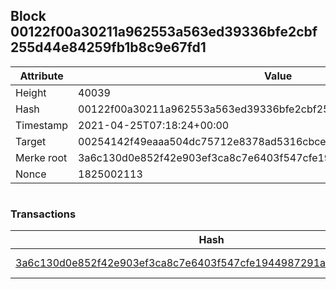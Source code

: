 ## Block 00122f00a30211a962553a563ed39336bfe2cbf255d44e84259fb1b8c9e67fd1

Attribute | Value
--- | ---
Height | 40039
Hash | 00122f00a30211a962553a563ed39336bfe2cbf255d44e84259fb1b8c9e67fd1
Timestamp | 2021-04-25T07:18:24+00:00
Target | 00254142f49eaaa504dc75712e8378ad5316cbcead634704b3734b6271167cc4
Merke root | 3a6c130d0e852f42e903ef3ca8c7e6403f547cfe1944987291a1bd12646047ac
Nonce | 1825002113

```

```

### Transactions

Hash | Amount
--- | ---
[3a6c130d0e852f42e903ef3ca8c7e6403f547cfe1944987291a1bd12646047ac](3a6c130d0e852f42e903ef3ca8c7e6403f547cfe1944987291a1bd12646047ac.md) | 10.00000000 SKEPTI 
